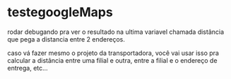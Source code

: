 # testegoogleMaps

rodar debugando pra ver o resultado na ultima variavel chamada distância que pega a distancia entre 2 endereços.

caso vá fazer mesmo o projeto da transportadora, você vai usar isso pra calcular a distância entre uma filial e outra, entre a filial e o endereço de entrega, etc...


